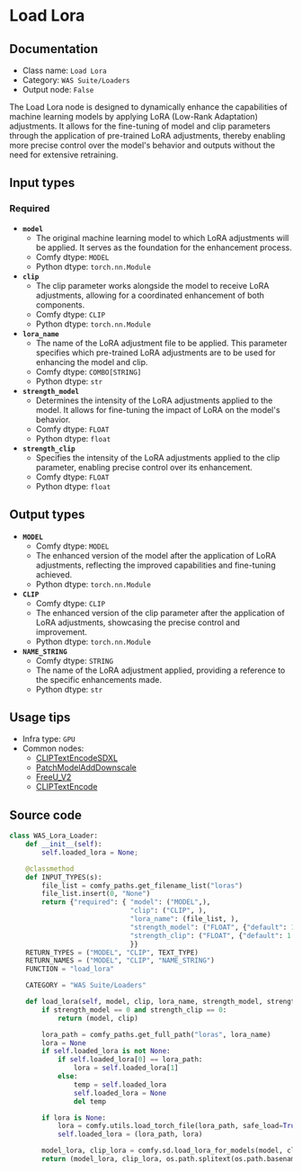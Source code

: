 # Load Lora
## Documentation
- Class name: `Load Lora`
- Category: `WAS Suite/Loaders`
- Output node: `False`

The Load Lora node is designed to dynamically enhance the capabilities of machine learning models by applying LoRA (Low-Rank Adaptation) adjustments. It allows for the fine-tuning of model and clip parameters through the application of pre-trained LoRA adjustments, thereby enabling more precise control over the model's behavior and outputs without the need for extensive retraining.
## Input types
### Required
- **`model`**
    - The original machine learning model to which LoRA adjustments will be applied. It serves as the foundation for the enhancement process.
    - Comfy dtype: `MODEL`
    - Python dtype: `torch.nn.Module`
- **`clip`**
    - The clip parameter works alongside the model to receive LoRA adjustments, allowing for a coordinated enhancement of both components.
    - Comfy dtype: `CLIP`
    - Python dtype: `torch.nn.Module`
- **`lora_name`**
    - The name of the LoRA adjustment file to be applied. This parameter specifies which pre-trained LoRA adjustments are to be used for enhancing the model and clip.
    - Comfy dtype: `COMBO[STRING]`
    - Python dtype: `str`
- **`strength_model`**
    - Determines the intensity of the LoRA adjustments applied to the model. It allows for fine-tuning the impact of LoRA on the model's behavior.
    - Comfy dtype: `FLOAT`
    - Python dtype: `float`
- **`strength_clip`**
    - Specifies the intensity of the LoRA adjustments applied to the clip parameter, enabling precise control over its enhancement.
    - Comfy dtype: `FLOAT`
    - Python dtype: `float`
## Output types
- **`MODEL`**
    - Comfy dtype: `MODEL`
    - The enhanced version of the model after the application of LoRA adjustments, reflecting the improved capabilities and fine-tuning achieved.
    - Python dtype: `torch.nn.Module`
- **`CLIP`**
    - Comfy dtype: `CLIP`
    - The enhanced version of the clip parameter after the application of LoRA adjustments, showcasing the precise control and improvement.
    - Python dtype: `torch.nn.Module`
- **`NAME_STRING`**
    - Comfy dtype: `STRING`
    - The name of the LoRA adjustment applied, providing a reference to the specific enhancements made.
    - Python dtype: `str`
## Usage tips
- Infra type: `GPU`
- Common nodes:
    - [CLIPTextEncodeSDXL](../../Comfy/Nodes/CLIPTextEncodeSDXL.md)
    - [PatchModelAddDownscale](../../Comfy/Nodes/PatchModelAddDownscale.md)
    - [FreeU_V2](../../Comfy/Nodes/FreeU_V2.md)
    - [CLIPTextEncode](../../Comfy/Nodes/CLIPTextEncode.md)



## Source code
```python
class WAS_Lora_Loader:
    def __init__(self):
        self.loaded_lora = None;

    @classmethod
    def INPUT_TYPES(s):
        file_list = comfy_paths.get_filename_list("loras")
        file_list.insert(0, "None")
        return {"required": { "model": ("MODEL",),
                              "clip": ("CLIP", ),
                              "lora_name": (file_list, ),
                              "strength_model": ("FLOAT", {"default": 1.0, "min": -10.0, "max": 10.0, "step": 0.01}),
                              "strength_clip": ("FLOAT", {"default": 1.0, "min": -10.0, "max": 10.0, "step": 0.01}),
                              }}
    RETURN_TYPES = ("MODEL", "CLIP", TEXT_TYPE)
    RETURN_NAMES = ("MODEL", "CLIP", "NAME_STRING")
    FUNCTION = "load_lora"

    CATEGORY = "WAS Suite/Loaders"

    def load_lora(self, model, clip, lora_name, strength_model, strength_clip):
        if strength_model == 0 and strength_clip == 0:
            return (model, clip)

        lora_path = comfy_paths.get_full_path("loras", lora_name)
        lora = None
        if self.loaded_lora is not None:
            if self.loaded_lora[0] == lora_path:
                lora = self.loaded_lora[1]
            else:
                temp = self.loaded_lora
                self.loaded_lora = None
                del temp

        if lora is None:
            lora = comfy.utils.load_torch_file(lora_path, safe_load=True)
            self.loaded_lora = (lora_path, lora)

        model_lora, clip_lora = comfy.sd.load_lora_for_models(model, clip, lora, strength_model, strength_clip)
        return (model_lora, clip_lora, os.path.splitext(os.path.basename(lora_name))[0])

```
